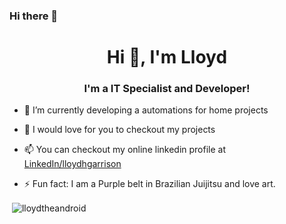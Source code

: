 ### Hi there 👋
<h1 align="center">Hi 👋, I'm Lloyd</h1>
<h3 align="center">I'm a IT Specialist and Developer!</h3>

- 🌱 I’m currently developing a automations for home projects

- 🔭 I would love for you to checkout my projects

- 📫 You can checkout my online linkedin profile at [LinkedIn/lloydhgarrison](https://www.linkedin.com/in/lloydhgarrison/)

- ⚡ Fun fact: I am a Purple belt in Brazilian Juijitsu and love art.


<p>&nbsp;<img align="center" src="https://github-readme-stats.vercel.app/api?username=lloydtheandroid&show_icons=true&locale=en" alt="lloydtheandroid" /></p>

<!--
**lloydtheandroid/lloydtheandroid** is a ✨ _special_ ✨ repository because its `README.md` (this file) appears on your GitHub profile.